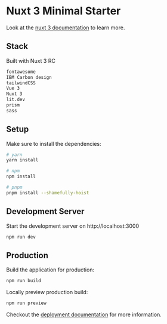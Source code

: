 # Nuxt 3 Minimal Starter

Look at the [nuxt 3 documentation](https://v3.nuxtjs.org) to learn more.

## Stack

Built with Nuxt 3 RC

``` bash
fontawesome
IBM Carbon design
tailwindCSS
Vue 3
Nuxt 3
lit.dev
prism
sass
```

## Setup

Make sure to install the dependencies:

```bash
# yarn
yarn install

# npm
npm install

# pnpm
pnpm install --shamefully-hoist
```

## Development Server

Start the development server on http://localhost:3000

```bash
npm run dev
```

## Production

Build the application for production:

```bash
npm run build
```

Locally preview production build:

```bash
npm run preview
```

Checkout the [deployment documentation](https://v3.nuxtjs.org/guide/deploy/presets) for more information.
